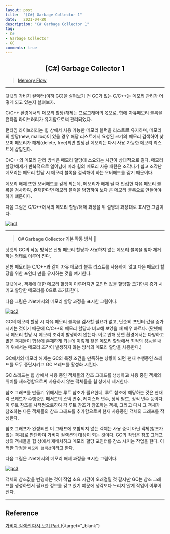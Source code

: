 ```yaml
---
layout: post
title:  "[C#] Garbage Collector 1"
date:   2021-04-20
description: "C# Garbage Collector 1"
tag: 
- C#
- Garbage Collector
- GC
comments: true
---
```


## <center>[C#] Garbage Collector 1</center>    

>[Memory Flow](https://github.com/chanos-dev/chanos-dev.github.io/tree/master/document/2021-04-20/gc1.drawio)

---

닷넷의 가비지 컬렉터(이하 GC)을 살펴보기 전 GC가 없는 C/C++는 메모리 관리가 어떻게 되고 있는지 살펴보자.

C/C++ 환경에서의 메모리 할당/해제는 프로그래머의 몫으로, 힙에 자유메모리 블록을 런타임 라이브러리가 유지함으로써 관리되었다.

런타임 라이브러리는 힙 상에서 사용 가능한 메모리 블럭을 리스트로 유지하며, 메모리의 할당(new, malloc)이 있을 경우 해당 리스트에서 요청된 크기의 메모리 검색하여 찾으며 메모리가 해제(delete, free)되면 할당된 메모리는 다시 사용 가능한 메모리 리스트에 삽입된다.

C/C++의 메모리 관리 방식은 메모리 할당에 소요되는 시간이 상대적으로 길다. 메모리 할당/해제가 반복적으로 일어남에 따라 힙의 메모리 사용 패턴은 조각나기 쉽고 조각난 메모리는 메모리 할당 시 메모리 블록을 검색해야 하는 오버헤드를 갖기 때문이다.

메모리 해제 또한 오버헤드를 갖게 되는데, 메모리가 해제 될 때 인접한 자유 메모리 블록을 검사하여, 존재한다면 메모리 블럭을 병합하여 보다 큰 메모리 블록으로 만들어야하기 떄문이다.

다음 그림은 C/C++에서의 메모리 할당/해제 과정을 위 설명의 과정대로 표시한 그림이다.

<a href="{{ site.url }}/images/posts/2021-04-20/gc1.png"><img src="{{ site.url }}/images/posts/2021-04-20/gc1.png" alt="gc1"></a> 

---

> <b> C# Garbage Collector 기본 작동 방식 </b> 🚙

닷넷의 GC의 작동 방식은 선형 메모리 할당과 사용하지 않는 메모리 블록을 찾아 제거하는 형태로 이루어 진다.

선형 메모리는 C/C++과 같이 자유 메모리 블록 리스트를 사용하지 않고 다음 메모리 할당을 위한 포인터 만을 유지하는 것을 얘기한다.

닷넷에서, 객체에 대한 메모리 할당이 이루어지면 포인터 값을 할당할 크기만큼 증가 시키고 할당한 메모리를 0으로 초기화한다.

다음 그림은 .Net에서의 메모리 할당 과정을 표시한 그림이다.

<a href="{{ site.url }}/images/posts/2021-04-20/gc2.png"><img src="{{ site.url }}/images/posts/2021-04-20/gc2.png" alt="gc2"></a> 

GC의 메모리 할당 시 자유 메모리 블록을 검사할 필요가 없고, 단순히 포인터 값을 증가 시키는 것이기 때문에 C/C++의 메모리 할당과 비교해 보았을 때 매우 빠르다. (닷넷에서 메모리 할당 시 메모리 조각이 발생하지 않는다. 이로 인해 닷넷 환경에서는 다양하고 많은 객체들이 힙상에 존재하게 되는데 이렇게 잦은 메모리 할당에서 최적의 성능을 내기 위해서는 메모리 조각이 발생하지 않는 방식의 메모리 할당을 사용한다.)

GC에서의 메모리 해제는 GC의 특정 조건을 만족하는 상황이 되면 현재 수행중인 쓰레드를 모두 중단시키고 GC 쓰레드를 활성화 시킨다.

GC 쓰레드는 힙 상에서 사용 중인 객체들의 참조 그래프를 생성하고 사용 중인 객체의 위치를 재조정함으로써 사용하지 않는 객체들을 힙 상에서 제거한다.

참조 그래프를 만들기 위해서는 루트 참조가 필요한데, 루트 참조에 해당하는 것은 현재 각 쓰레드가 수행중인 메서드의 스택 변수, 레지스터 변수, 정적 필드, 정적 변수 등이다. 이 루트 참조를 시작점으로하여 각 루트 참조가 참조하는 객체, 그리고 다시 그 객체가 참조하는 다른 객체들의 참조 그래프를 추가함으로써 현재 사용중인 객체의 그래프를 작성한다.

참조 그래프가 완성되면 이 그래프에 포함되지 않는 객체는 사용 중이 아닌 객체(참조가 없는 객체)로 판단하여 가비지 컬렉션의 대상이 되는 것이다. GC의 작업은 참조 그래프상의 객체들을 힙 상에서 재배치하고 메모리 할당 포인터를 감소 시키는 작업을 한다. 이러한 과정을 `메모리 컴팩션`이라고 한다.

다음 그림은 .Net에서의 메모리 해제 과정을 표시한 그림이다.

<a href="{{ site.url }}/images/posts/2021-04-20/gc3.png"><img src="{{ site.url }}/images/posts/2021-04-20/gc3.png" alt="gc3"></a> 


객체의 참조값을 변경하는 것이 작업 소요 시간이 오래걸릴 것 같지만 GC는 참조 그래프를 생성하면서 필요한 정보를 갖고 있기 떄문에 생각보다 느리지 않게 작업이 이루어 진다.

---

## Reference

[가비지 컬렉션 다시 보기 Part I](http://www.simpleisbest.net/post/2011/04/01/Review-NET-Garbage-Collection.aspx){:target="_blank"}